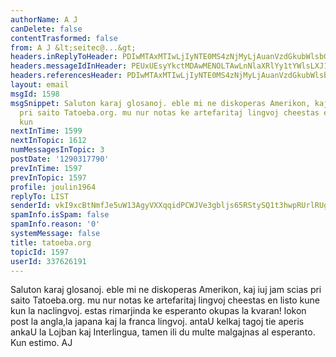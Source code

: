 ```yaml
---
authorName: A J
canDelete: false
contentTrasformed: false
from: A J &lt;seitec@...&gt;
headers.inReplyToHeader: PDIwMTAxMTIwLjIyNTE0MS4zNjMyLjAuanVzdGkubWlsbGVyQGp1bm8uY29tPg==
headers.messageIdInHeader: PEUxUEsyYkctMDAwMENOLTAwLnNlaXRlYy1tYWlsLXJ1QGYxMzgubWFpbC5ydT4=
headers.referencesHeader: PDIwMTAxMTIwLjIyNTE0MS4zNjMyLjAuanVzdGkubWlsbGVyQGp1bm8uY29tPg==
layout: email
msgId: 1598
msgSnippet: Saluton karaj glosanoj. eble mi ne diskoperas Amerikon, kaj iuj jam scias
  pri saito Tatoeba.org. mu nur notas ke artefaritaj lingvoj cheestas en listo kune
  kun
nextInTime: 1599
nextInTopic: 1612
numMessagesInTopic: 3
postDate: '1290317790'
prevInTime: 1597
prevInTopic: 1597
profile: joulin1964
replyTo: LIST
senderId: vkI9xcBtNmfJe5uW13AgyVXXqqidPCWJVe3gbljs65RStySQ1t3hwpRUrlRUgM-JdxfTymAjUtadCIc
spamInfo.isSpam: false
spamInfo.reason: '0'
systemMessage: false
title: tatoeba.org
topicId: 1597
userId: 337626191
---
```


Saluton karaj glosanoj.
eble mi ne diskoperas Amerikon, kaj iuj jam scias pri saito Tatoeba.org.
mu nur notas ke artefaritaj lingvoj cheestas en listo kune kun la naclingvoj.
estas rimarjinda ke esperanto okupas la kvaran! lokon post la angla,la japana kaj la franca lingvoj.
antaU kelkaj tagoj tie aperis ankaU la Lojban kaj Interlingua, tamen ili du multe malgajnas al esperanto.
Kun estimo.
AJ

